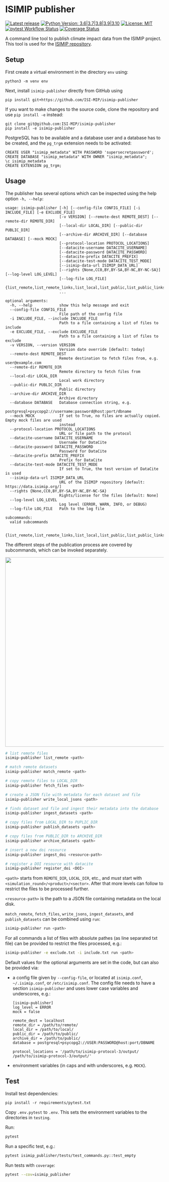ISIMIP publisher
================

[![Latest release](https://shields.io/github/v/release/ISI-MIP/isimip-publisher)](https://github.com/ISI-MIP/isimip-publisher/releases)
[![Python Version: 3.6|3.7|3.8|3.9|3.10](https://img.shields.io/badge/python-3.6|3.7|3.8|3.9|3.10-blue)](https://www.python.org/)
[![License: MIT](http://img.shields.io/badge/license-MIT-yellow.svg)](https://github.com/ISI-MIP/isimip-publisher/blob/master/LICENSE)
[![pytest Workflow Status](https://github.com/ISI-MIP/isimip-publisher/actions/workflows/pytest.yml/badge.svg)](https://github.com/ISI-MIP/isimip-publisher/actions/workflows/pytest.yml)
[![Coverage Status](https://coveralls.io/repos/github/ISI-MIP/isimip-publisher/badge.svg?branch=master)](https://coveralls.io/github/ISI-MIP/isimip-publisher?branch=master)

A command line tool to publish climate impact data from the ISIMIP project. This tool is used for the [ISIMIP repository](https://data.isimip.org).


Setup
-----

First create a virtual environment in the directory `env` using:

```
python3 -m venv env
```

Next, install `isimip-publisher` directly from GitHub using

```
pip install git+https://github.com/ISI-MIP/isimip-publisher
```

If you want to make changes to the source code, clone the repository and use `pip install -e` instead:

```
git clone git@github.com:ISI-MIP/isimip-publisher
pip install -e isimip-publisher
```

PostgreSQL has to be available and a database user and a database has to be created, and the `pg_trgm` extension needs to be activated:

```pgsql
CREATE USER "isimip_metadata" WITH PASSWORD 'supersecretpassword';
CREATE DATABASE "isimip_metadata" WITH OWNER "isimip_metadata";
\c isimip_metadata
CREATE EXTENSION pg_trgm;
```

Usage
-----

The publisher has several options which can be inspected using the help option `-h, --help`:

```
usage: isimip-publisher [-h] [--config-file CONFIG_FILE] [-i INCLUDE_FILE] [-e EXCLUDE_FILE]
                        [-v VERSION] [--remote-dest REMOTE_DEST] [--remote-dir REMOTE_DIR]
                        [--local-dir LOCAL_DIR] [--public-dir PUBLIC_DIR]
                        [--archive-dir ARCHIVE_DIR] [--database DATABASE] [--mock MOCK]
                        [--protocol-location PROTOCOL_LOCATIONS]
                        [--datacite-username DATACITE_USERNAME]
                        [--datacite-password DATACITE_PASSWORD]
                        [--datacite-prefix DATACITE_PREFIX]
                        [--datacite-test-mode DATACITE_TEST_MODE]
                        [--isimip-data-url ISIMIP_DATA_URL]
                        [--rights {None,CC0,BY,BY-SA,BY-NC,BY-NC-SA}] [--log-level LOG_LEVEL]
                        [--log-file LOG_FILE]
                        {list_remote,list_remote_links,list_local,list_public,list_public_links,match_remote,match_remote_links,match_local,match_public,match_public_links,fetch_files,write_local_jsons,write_public_jsons,write_link_jsons,insert_datasets,update_datasets,publish_datasets,archive_datasets,check,clean,update_index,run,insert_doi,update_doi,register_doi,link_files,link_datasets,link,init}
                        ...

optional arguments:
  -h, --help            show this help message and exit
  --config-file CONFIG_FILE
                        File path of the config file
  -i INCLUDE_FILE, --include INCLUDE_FILE
                        Path to a file containing a list of files to include
  -e EXCLUDE_FILE, --exclude EXCLUDE_FILE
                        Path to a file containing a list of files to exclude
  -v VERSION, --version VERSION
                        Version date override [default: today]
  --remote-dest REMOTE_DEST
                        Remote destination to fetch files from, e.g. user@example.com
  --remote-dir REMOTE_DIR
                        Remote directory to fetch files from
  --local-dir LOCAL_DIR
                        Local work directory
  --public-dir PUBLIC_DIR
                        Public directory
  --archive-dir ARCHIVE_DIR
                        Archive directory
  --database DATABASE   Database connection string, e.g.
                        postgresql+psycopg2://username:password@host:port/dbname
  --mock MOCK           If set to True, no files are actually copied. Empty mock files are used
                        instead
  --protocol-location PROTOCOL_LOCATIONS
                        URL or file path to the protocol
  --datacite-username DATACITE_USERNAME
                        Username for DataCite
  --datacite-password DATACITE_PASSWORD
                        Password for DataCite
  --datacite-prefix DATACITE_PREFIX
                        Prefix for DataCite
  --datacite-test-mode DATACITE_TEST_MODE
                        If set to True, the test version of DataCite is used
  --isimip-data-url ISIMIP_DATA_URL
                        URL of the ISIMIP repository [default: https://data.isimip.org/]
  --rights {None,CC0,BY,BY-SA,BY-NC,BY-NC-SA}
                        Rights/license for the files [default: None]
  --log-level LOG_LEVEL
                        Log level (ERROR, WARN, INFO, or DEBUG)
  --log-file LOG_FILE   Path to the log file

subcommands:
  valid subcommands

  {list_remote,list_remote_links,list_local,list_public,list_public_links,match_remote,match_remote_links,match_local,match_public,match_public_links,fetch_files,write_local_jsons,write_public_jsons,write_link_jsons,insert_datasets,update_datasets,publish_datasets,archive_datasets,check,clean,update_index,run,insert_doi,update_doi,register_doi,link_files,link_datasets,link,init}
```

The different steps of the publication process are covered by subcommands, which can be invoked separately.

<p align="center">
  <img width="600" src="overview.svg">
</p>

```bash
# list remote files
isimip-publisher list_remote <path>

# match remote datasets
isimip-publisher match_remote <path>

# copy remote files to LOCAL_DIR
isimip-publisher fetch_files <path>

# create a JSON file with metadata for each dataset and file
isimip-publisher write_local_jsons <path>

# finds dataset and file and ingest their metadata into the database
isimip-publisher ingest_datasets <path>

# copy files from LOCAL_DIR to PUPLIC_DIR
isimip-publisher publish_datasets <path>

# copy files from PUBLIC_DIR to ARCHIVE_DIR
isimip-publisher archive_datasets <path>

# insert a new doi resource
isimip-publisher ingest_doi <resource-path>

# register a DOI resource with datacite
isimip-publisher register_doi <DOI>
```

`<path>` starts from `REMOTE_DIR`, `LOCAL_DIR`, etc., and *must* start with `<simulation_round>/<product>/<sector>`. After that more levels can follow to restrict the files to be processed further.

`<resource-path>` is the path to a JSON file containing metadata on the local disk.

`match_remote`, `fetch_files`, `write_jsons`, `ingest_datasets`, and `publish_datasets` can be combined using `run`:

```bash
isimip-publisher run <path>
```

For all commands a list of files with absolute pathes (as line separated txt file) can be provided to restrict the files processed, e.g.:

```bash
isimip-publisher -e exclude.txt -i include.txt run <path> 
```

Default values for the optional arguments are set in the code, but can also be provided via:

* a config file given by `--config-file`, or located at `isimip.conf`, `~/.isimip.conf`, or `/etc/isimip.conf`. The config file needs to have a section `isimip-publisher` and uses lower case variables and underscores, e.g.:
    ```
    [isimip-publisher]
    log_level = ERROR
    mock = false

    remote_dest = localhost
    remote_dir = /path/to/remote/
    local_dir = /path/to/local/
    public_dir = /path/to/public/
    archive_dir = /path/to/public/
    database = postgresql+psycopg2://USER:PASSWORD@host:port/DBNAME

    protocol_locations = '/path/to/isimip-protocol-3/output/ /path/to/isimip-protocol-3/output/'
    ```

* environment variables (in caps and with underscores, e.g. `MOCK`).


Test
----

Install test dependencies:

```
pip install -r requirements/pytest.txt
```

Copy `.env.pytest` to `.env`. This sets the environment variables to the directories in `testing`.

Run:

```bash
pytest
```

Run a specific test, e.g.:

```bash
pytest isimip_publisher/tests/test_commands.py::test_empty
```

Run tests with `coverage`:

```bash
pytest --cov=isimip_publisher
```
